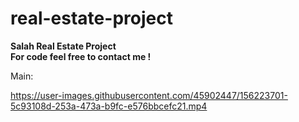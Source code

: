 # real-estate-project
**Salah Real Estate Project**\
**For code feel free to contact me !**

Main:



https://user-images.githubusercontent.com/45902447/156223701-5c93108d-253a-473a-b9fc-e576bbcefc21.mp4
